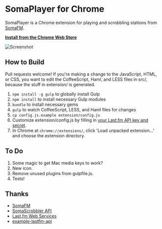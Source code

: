 # SomaPlayer for Chrome

SomaPlayer is a Chrome extension for playing and scrobbling stations from [SomaFM](http://somafm.com).

**[Install from the Chrome Web Store](https://chrome.google.com/webstore/detail/somaplayer/dpcghdgbhjkihgnnbojldhjmcbieofgo?hl=en&gl=US&authuser=1)**

![Screenshot](https://raw.githubusercontent.com/moneypenny/soma-chrome/master/promo-assets/1280x800.png)

## How to Build

Pull requests welcome! If you're making a change to the JavaScript, HTML, or CSS, you want to edit the CoffeeScript, Haml, and LESS files in src/, because the stuff in extension/ is generated.

1. `npm install -g gulp` to globally install Gulp
1. `npm install` to install necessary Gulp modules
1. `bundle` to install necessary gems
1. `gulp` to watch CoffeeScript, LESS, and Haml files for changes
1. `cp config.js.example extension/config.js`
1. Customize extension/config.js by filling in [your Last.fm API key and secret](http://www.last.fm/api/accounts).
1. In Chrome at `chrome://extensions/`, click 'Load unpacked extension...' and choose the extension directory.

## To Do

1. Some magic to get Mac media keys to work?
1. New icon.
1. Remove unused plugins from gulpfile.js.
1. Tests!

## Thanks

- [SomaFM](http://somafm.com/)
- [SomaScrobbler API](http://api.somascrobbler.com/)
- [Last.fm Web Services](http://www.last.fm/api)
- [example-lastfm-api](https://github.com/soundsuggest/example-lastfm-api)

